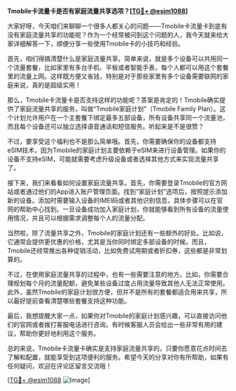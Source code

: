 **Tmobile卡流量卡是否有家庭流量共享选项？[[TG💪+ @esim1088](https://t.me/s/esim1088)]**

大家好呀，今天咱们来聊聊一个很多人都关心的问题——Tmobile卡流量卡到底有没有家庭流量共享的功能呢？作为一个经常被问到这个问题的人，我今天就来给大家详细解答一下，顺便分享一些使用Tmobile卡的小技巧和经验。

首先，咱们得搞清楚什么是家庭流量共享。简单来说，就是多个设备可以共用同一个流量套餐，比如家里有多台手机、平板或者智能手表，每个人都可以用这个套餐里的流量上网。这样既方便又省钱，特别是对于那些家里有多个设备需要联网的家庭来说，真的是超级实用！

那么，Tmobile卡流量卡是否支持这样的功能呢？答案是肯定的！Tmobile确实提供了家庭流量共享的服务，叫做“Tmobile家庭计划”（Tmobile Family Plan）。这个计划允许用户在一个主套餐下绑定最多五部设备，所有设备共享同一个流量池，而且每个设备还可以独立选择语音通话和短信服务。听起来是不是很赞？

不过，要享受这个福利也不是那么简单哦。首先，你需要确保你的设备都支持eSIM技术，因为Tmobile的家庭计划主要依赖于eSIM来进行设备管理。如果你的设备不支持eSIM，可能就需要考虑升级设备或者选择其他方式来实现流量共享了。

接下来，我们来看看如何设置家庭流量共享。首先，你需要登录Tmobile的官方网站或者通过他们的App进入账户管理页面。找到“家庭计划”选项后，按照提示添加新的设备。添加时需要输入设备的IMEI码或者其他识别信息，具体步骤可以在官网的帮助中心找到。一旦设备成功加入家庭计划，你就能够看到所有设备的流量使用情况，并且可以根据需求调整每个人的流量分配。

当然啦，除了流量共享之外，Tmobile的家庭计划还有一些额外的好处。比如说，它通常会提供更优惠的价格，尤其是当你同时绑定多部设备的时候。而且，Tmobile还经常推出各种促销活动，比如免费试用期或者折扣券，这些都是非常划算的。

不过，在使用家庭流量共享的过程中，也有一些需要注意的地方。比如，你需要合理规划每个月的流量配额，避免某些设备过度占用流量导致其他人无法正常使用。此外，虽然Tmobile的家庭计划很方便，但并不是所有的套餐都适合用来共享，所以最好提前查看清楚哪些套餐支持这种功能。

最后，我想提醒大家一点，如果你对Tmobile的家庭计划感兴趣，可以直接访问他们的官网或者拨打客服电话进行咨询。有时候客服人员会给出一些非常有用的建议，帮助你更好地利用这个服务。

总的来说，Tmobile卡流量卡确实是支持家庭流量共享的，只要你愿意花点时间去了解和配置，就能享受到这项便利的服务。希望今天的分享对你有所帮助，如果有任何疑问，欢迎在评论区留言交流哦！

[[TG💪+ @esim1088](https://t.me/s/esim1088) ![Image](https://i.postimg.cc/4NQfJmqS/Snipaste-2025-05-13-00-14-12.png)]